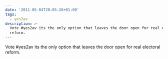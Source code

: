 ```yaml
---
date: '2011-05-04T20:05:26+01:00'
tags:
  - yes2av
description: >-
  Vote #yes2av its the only option that leaves the door open for real electoral
  reform.
---
```

Vote #yes2av its the only option that leaves the door open for real electoral reform.
